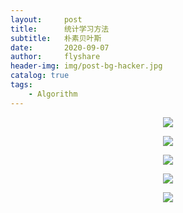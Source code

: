 ```yaml
---
layout:     post
title:      统计学习方法
subtitle:   朴素贝叶斯
date:       2020-09-07
author:     flyshare
header-img: img/post-bg-hacker.jpg
catalog: true
tags:
    - Algorithm
---
```


<p align='center'>
      <img src="/img/stata-svm-1.jpg">
</p>

<p align='center'>
      <img src="/img/stata-svm-2.jpg">
</p>

<p align='center'>
      <img src="/img/stata-svm-3.jpg">
</p>

<p align='center'>
      <img src="/img/stata-svm-4.jpg">
</p>

<p align='center'>
      <img src="/img/stata-svm-5.jpg">
</p>

